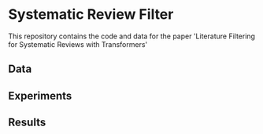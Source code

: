 # Systematic Review Filter

This repository contains the code and data for the paper 'Literature Filtering for Systematic Reviews with Transformers'


## Data


## Experiments


## Results



